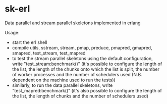 # sk-erl
Data parallel and stream parallel skeletons implemented in erlang

Usage:
- start the erl shell
- compile utils, sstream, stream, pmap, preduce, pmapred, gmapred, smapred, test_stream, test_mapred
- to test the stream parallel skeletons using the default configuration, write "test_stream:benchmark()"
 (it's possible to configure the length of the list, the length of the chunks onto which the list is split, the number of worker processes and the number of schedulers used (N.B. dependent on the machine used to run the tests))
- similarly, to run the data parallel skeletons, write "test_mapred:benchmark()"
 (it's also possible to configure the length of the list, the length of chunks and the number of schedulers used)
